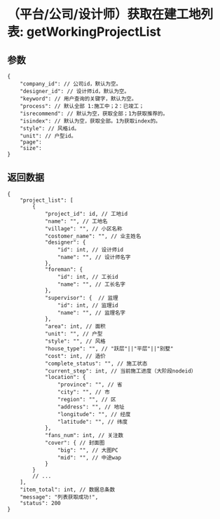 # （平台/公司/设计师）获取在建工地列表: getWorkingProjectList

## 参数

    {
        "company_id": // 公司id，默认为空。
        "designer_id": // 设计师id，默认为空。
        "keyword": // 用户查询的关键字，默认为空。
        "process": // 默认全部 1:施工中；2：已竣工；
        "isrecommend": // 默认为空，获取全部；1为获取推荐的。
        "isindex": // 默认为空，获取全部。1为获取index的。
        "style": // 风格id。
        "unit": // 户型id。
        "page":
        "size":
    }

## 返回数据

    {
        "project_list": [
            {
                "project_id": id, // 工地id
                "name": "", // 工地名
                "village": "", // 小区名称
                "costomer_name": "", // 业主姓名
                "designer": {
                    "id": int, // 设计师id
                    "name": "", // 设计师名字
                },
                "foreman": {
                    "id": int, // 工长id
                    "name": "", // 工长名字
                },
                "supervisor": {  // 监理
                    "id": int, // 监理id
                    "name": "", // 监理名字
                },
                "area": int, // 面积
                "unit": "", // 户型
                "style": "", // 风格
                "house_type": "", // "跃层"||"平层"||"别墅"
                "cost": int, // 造价
                "complete_status": "", // 施工状态
                "current_step": int, // 当前施工进度（大阶段nodeid）
                "location": {
                    "province": "", // 省
                    "city": "", // 市
                    "region": "", // 区
                    "address": "", // 地址
                    "longitude": "", // 经度
                    "latitude": "", // 纬度
                },
                "fans_num": int, // 关注数
                "cover": { // 封面图
                    "big": "", // 大图PC
                    "mid": "", // 中途wap
                }
            }
            // ...
        ],
        "item_total": int, // 数据总条数
        "message": "列表获取成功!",
        "status": 200
    }
